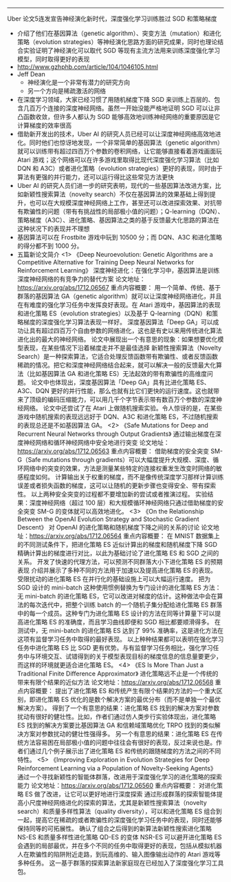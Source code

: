 ---

Uber 论文5连发宣告神经演化新时代，深度强化学习训练胜过 SGD 和策略梯度

- 介绍了他们在基因算法（genetic algorithm）、突变方法（mutation）和进化策略（evolution strategies）等神经演化思路方面的研究成果，同时也理论结合实验证明了神经演化可以取代 SGD 等现有主流方法用来训练深度强化学习模型，同时取得更好的表现
- http://www.gzhphb.com/article/104/1046105.html
- Jeff Dean 
  - 神经演化是一个非常有潜力的研究方向
  - 另一个方向是稀疏激活的网络
- 在深度学习领域，大家已经习惯了用随机梯度下降 SGD 来训练上百层的、包含几百万个连接的深度神经网络。虽然一开始没能严格地证明 SGD 可以让非凸函数收敛，但许多人都认为 SGD 能够高效地训练神经网络的重要原因是它计算梯度的效率很高
- 借助新开发出的技术，Uber AI 的研究人员已经可以让深度神经网络高效地进化。同时他们也惊讶地发现，一个非常简单的基因算法（genetic algorithm）就可以训练带有超过四百万个参数的卷积网络，让它能够直接看着游戏画面玩 Atari 游戏；这个网络可以在许多游戏里取得比现代深度强化学习算法（比如 DQN 和 A3C）或者进化策略（evolution strategies）更好的表现，同时由于算法有更强的并行能力，还可以运行得比这些常见方法更快
- Uber AI 的研究人员们进一步的研究表明，现代的一些基因算法改进方案，比如新颖性搜索算法（novelty search）不仅在基因算法的效果基础上得到提升，也可以在大规模深度神经网络上工作，甚至还可以改进探索效果、对抗带有欺骗性的问题（带有有挑战性的局部极小值的问题）；Q-learning（DQN）、策略梯度（A3C）、进化策略、基因算法之类的基于反馈最大化思路的算法在这种状况下的表现并不理想
- 基因算法可以在 Frostbite 游戏中玩到 10500 分；而 DQN、A3C 和进化策略的得分都不到 1000 分。
- 五篇新论文简介
  <1>
  《Deep Neuroevolution: Genetic Algorithms are a Competitive Alternative for Training Deep Neural Networks for Reinforcement Learning》
  深度神经进化：在强化学习中，基因算法是训练深度神经网络的有竞争力的替代方案
  论文地址：https://arxiv.org/abs/1712.06567 
  重点内容概要：
  用一个简单、传统、基于群落的基因算法 GA（genetic algorithm）就可以让深度神经网络进化，并且在有难度的强化学习任务中发挥良好表现。在 Atari 游戏中，基因算法的表现和进化策略 ES（evolution strategies）以及基于 Q-learning（DQN）和策略梯度的深度强化学习算法表现一样好。
  深度基因算法「Deep GA」可以成功让具有超过四百万个自由参数的网络进化，这也是有史以来用传统进化算法进化出的最大的神经网络。
  论文中展现出一个有意思的现象：如果想要优化模型表现，在某些情况下沿着梯度走并不是最佳选择
  新颖性搜索算法（Novelty Search）是一种探索算法，它适合处理反馈函数带有欺骗性、或者反馈函数稀疏的情况。把它和深度神经网络结合起来，就可以解决一般的反馈最大化算法（比如基因算法 GA 和进化策略 ES）无法起效的带有欺骗性的高维度问题。
  论文中也体现出，深度基因算法「Deep GA」具有比进化策略 ES、A3C、DQN 更好的并行性能，那么也就有比它们更快的运行速度。这也就带来了顶级的编码压缩能力，可以用几千个字节表示带有数百万个参数的深度神经网络。
  论文中还尝试了在 Atari 上做随机搜索实验。令人惊讶的是，在某些游戏中随机搜索的表现远远好于 DQN、A3C 和进化策略 ES，不过随机搜索的表现总还是不如基因算法 GA。
  <2>
  《Safe Mutations for Deep and Recurrent Neural Networks through Output Gradients》
  通过输出梯度在深度神经网络和循环神经网络中安全地进行突变
  论文地址： https://arxiv.org/abs/1712.06563 
  重点内容概要：
  借助梯度的安全突变 SM-G（Safe mutations through gradients）可以大幅度提升大规模、深度、循环网络中的突变的效果，方法是测量某些特定的连接权重发生改变时网络的敏感程度如何。
  计算输出关于权重的梯度，而不是像传统深度学习那样计算训练误差或者损失函数的梯度，这可以让随机的更新步骤也变得安全、带有探索性。
  以上两种安全突变的过程都不要增加新的尝试或者推演过程。
  实验结果：深度神经网络（超过 100 层）和大规模循环神经网络只通过借助梯度的安全突变 SM-G 的变体就可以高效地进化。
  <3>
  《On the Relationship Between the OpenAI Evolution Strategy and Stochastic Gradient Descent》
  对 OpenAI 的进化策略和随机梯度下降之间的关系的讨论
  论文地址：https://arxiv.org/abs/1712.06564
  重点内容概要：
  在 MNIST 数据集上的不同测试条件下，把进化策略 ES 近似计算出的梯度和随机梯度下降 SGD 精确计算出的梯度进行对比，以此为基础讨论了进化策略 ES 和 SGD 之间的关系。
  开发了快速的代理方法，可以预测不同群落大小下进化策略 ES 的预期表现
  介绍并展示了多种不同的方法用于加速以及提高进化策略 ES 的表现。
  受限扰动的进化策略 ES 在并行化的基础设施上可以大幅运行速度。
  把为 SGD 设计的 mini-batch 这种使用惯例替换为专门设计的进化策略 ES 方法：无 mini-batch 的进化策略 ES，它可以改进对梯度的估计。这种做法中会在算法的每次迭代中，把整个训练 batch 的一个随机子集分配给进化策略 ES 群落中的每一个成员。这种专门为进化策略 ES 设计的方法在同等计算量下可以提高进化策略 ES 的准确度，而且学习曲线即便和 SGD 相比都要顺滑得多。
  在测试中，无 mini-batch 的进化策略 ES 达到了 99% 准确率，这是进化方法在这项有监督学习任务中取得的最好表现。
  以上种种结果都可以表明在强化学习任务中进化策略 ES 比 SGD 更有优势。与有监督学习任务相比，强化学习任务中与环境交互、试错得到的关于模型表现目标的梯度信息的信息量要更少，而这样的环境就更适合进化策略 ES。
  <4>
  《ES Is More Than Just a Traditional Finite Difference Approximator》
  进化策略远不止是一个传统的带来有限个结果的近似方法
  论文地址：https://arxiv.org/abs/1712.06568
  重点内容概要：
  提出了进化策略 ES 和传统产生有限个结果的方法的一个重大区别，即进化策略 ES 优化的是数个解决方案的最优分布（而不是单独一个最优解决方案）。
  得到了一个有意思的结果：进化策略 ES 找到的解决方案对参数扰动有很好的健壮性。比如，作者们通过仿人类步行实验体现出，进化策略 ES 找到的解决方案要比基因算法 GA 和信赖域策略优化 TRPO 找到的类似解决方案对参数扰动的健壮性强得多。
  另一个有意思的结果：进化策略 ES 在传统方法容易困在局部极小值的问题中往往会有很好的表现，反过来说也是。作者们通过几个例子展示出了进化策略 ES 和传统的跟随梯度的方法之间的不同特性。
  <5>
  《Improving Exploration in Evolution Strategies for Deep Reinforcement Learning via a Population of Novelty-Seeking Agents》
  通过一个寻找新颖性的智能体群落，改进用于深度强化学习的进化策略的探索能力
  论文地址：https://arxiv.org/abs/1712.06560
  重点内容概要：
  对进化策略 ES 做了改进，让它可以更好地进行深度探索
  通过形成群落的探索智能体提高小尺度神经网络进化的探索的算法，尤其是新颖性搜索算法（novelty search）和质量多样性算法（quality diversity），可以和进化策略 ES 组合到一起，提高它在稀疏的或者欺骗性的深度强化学习任务中的表现，同时还能够保持同等的可拓展性。
  确认了组合之后得到的新算法新颖性搜索进化策略 NS-ES 和质量多样性进化策略 QD-ES 的变体 NSR-ES 可以避开进化策略 ES 会遇到的局部最优，并在多个不同的任务中取得更好的表现，包括从模拟机器人在欺骗性的陷阱附近走路，到玩高维的、输入图像输出动作的 Atari 游戏等多种任务。
  这一基于群落的探索算法新家庭现在已经加入了深度强化学习工具包。